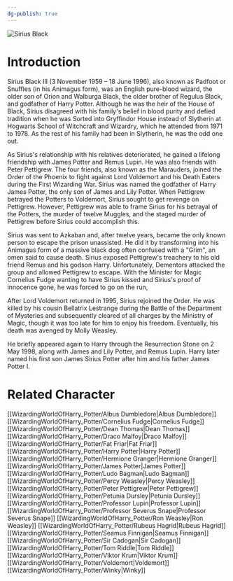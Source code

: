 ```yaml
---
dg-publish: true
---
```

![Sirius Black](http://rxbg5ysja.bkt.gdipper.com/Sirius_Black.png)
# Introduction
Sirius Black III (3 November 1959 – 18 June 1996), also known as Padfoot or Snuffles (in his Animagus form), was an English pure-blood wizard, the older son of Orion and Walburga Black, the older brother of Regulus Black, and godfather of Harry Potter. Although he was the heir of the House of Black, Sirius disagreed with his family's belief in blood purity and defied tradition when he was Sorted into Gryffindor House instead of Slytherin at Hogwarts School of Witchcraft and Wizardry, which he attended from 1971 to 1978. As the rest of his family had been in Slytherin, he was the odd one out.

As Sirius's relationship with his relatives deteriorated, he gained a lifelong friendship with James Potter and Remus Lupin. He was also friends with Peter Pettigrew. The four friends, also known as the Marauders, joined the Order of the Phoenix to fight against Lord Voldemort and his Death Eaters during the First Wizarding War. Sirius was named the godfather of Harry James Potter, the only son of James and Lily Potter. When Pettigrew betrayed the Potters to Voldemort, Sirius sought to get revenge on Pettigrew. However, Pettigrew was able to frame Sirius for his betrayal of the Potters, the murder of twelve Muggles, and the staged murder of Pettigrew before Sirius could accomplish this.

Sirius was sent to Azkaban and, after twelve years, became the only known person to escape the prison unassisted. He did it by transforming into his Animagus form of a massive black dog often confused with a "Grim", an omen said to cause death. Sirius exposed Pettigrew's treachery to his old friend Remus and his godson Harry. Unfortunately, Dementors attacked the group and allowed Pettigrew to escape. With the Minister for Magic Cornelius Fudge wanting to have Sirius kissed and Sirius's proof of innocence gone, he was forced to go on the run, 

After Lord Voldemort returned in 1995, Sirius rejoined the Order. He was killed by his cousin Bellatrix Lestrange during the Battle of the Department of Mysteries and subsequently cleared of all charges by the Ministry of Magic, though it was too late for him to enjoy his freedom. Eventually, his death was avenged by Molly Weasley. 

He briefly appeared again to Harry through the Resurrection Stone on 2 May 1998, along with James and Lily Potter, and Remus Lupin. Harry later named his first son James Sirius Potter after him and his father James Potter I.

# Related Character
[[WizardingWorldOfHarry_Potter/Albus Dumbledore\|Albus Dumbledore]]
[[WizardingWorldOfHarry_Potter/Cornelius Fudge\|Cornelius Fudge]]
[[WizardingWorldOfHarry_Potter/Dean Thomas\|Dean Thomas]]
[[WizardingWorldOfHarry_Potter/Draco Malfoy\|Draco Malfoy]]
[[WizardingWorldOfHarry_Potter/Fat Friar\|Fat Friar]]
[[WizardingWorldOfHarry_Potter/Harry Potter\|Harry Potter]]
[[WizardingWorldOfHarry_Potter/Hermione Granger\|Hermione Granger]]
[[WizardingWorldOfHarry_Potter/James Potter\|James Potter]]
[[WizardingWorldOfHarry_Potter/Ludo Bagman\|Ludo Bagman]]
[[WizardingWorldOfHarry_Potter/Percy Weasley\|Percy Weasley]]
[[WizardingWorldOfHarry_Potter/Peter Pettigrew\|Peter Pettigrew]]
[[WizardingWorldOfHarry_Potter/Petunia Dursley\|Petunia Dursley]]
[[WizardingWorldOfHarry_Potter/Professor Lupin\|Professor Lupin]]
[[WizardingWorldOfHarry_Potter/Professor Severus Snape\|Professor Severus Snape]]
[[WizardingWorldOfHarry_Potter/Ron Weasley\|Ron Weasley]]
[[WizardingWorldOfHarry_Potter/Rubeus Hagrid\|Rubeus Hagrid]]
[[WizardingWorldOfHarry_Potter/Seamus Finnigan\|Seamus Finnigan]]
[[WizardingWorldOfHarry_Potter/Sir Cadogan\|Sir Cadogan]]
[[WizardingWorldOfHarry_Potter/Tom Riddle\|Tom Riddle]]
[[WizardingWorldOfHarry_Potter/Viktor Krum\|Viktor Krum]]
[[WizardingWorldOfHarry_Potter/Voldemort\|Voldemort]]
[[WizardingWorldOfHarry_Potter/Winky\|Winky]]
